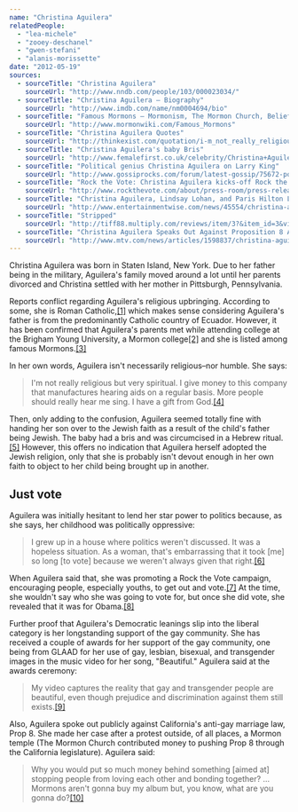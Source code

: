 ```yaml
---
name: "Christina Aguilera"
relatedPeople:
  - "lea-michele"
  - "zooey-deschanel"
  - "gwen-stefani"
  - "alanis-morissette"
date: "2012-05-19"
sources:
  - sourceTitle: "Christina Aguilera"
    sourceUrl: "http://www.nndb.com/people/103/000023034/"
  - sourceTitle: "Christina Aguilera – Biography"
    sourceUrl: "http://www.imdb.com/name/nm0004694/bio"
  - sourceTitle: "Famous Mormons – Mormonism, The Mormon Church, Beliefs & Religion"
    sourceUrl: "http://www.mormonwiki.com/Famous_Mormons"
  - sourceTitle: "Christina Aguilera Quotes"
    sourceUrl: "http://thinkexist.com/quotation/i-m_not_really_religious_but_very_spiritual-i/154164.html"
  - sourceTitle: "Christina Aguilera's baby Bris"
    sourceUrl: "http://www.femalefirst.co.uk/celebrity/Christina+Aguilera-19321.html"
  - sourceTitle: "Political genius Christina Aguilera on Larry King"
    sourceUrl: "http://www.gossiprocks.com/forum/latest-gossip/75672-political-genius-christina-aguilera-larry-king.html"
  - sourceTitle: "Rock the Vote: Christina Aguilera kicks-off Rock the Vote's 2008 Campaign"
    sourceUrl: "http://www.rockthevote.com/about/press-room/press-releases/christina-aguilera-kicks-off.html"
  - sourceTitle: "Christina Aguilera, Lindsay Lohan, and Paris Hilton Lead Obama To Victory."
    sourceUrl: "http://www.entertainmentwise.com/news/45554/christina-aguilera-lindsay-lohan-and-paris-hilton-lead-obama-to-victory"
  - sourceTitle: "Stripped"
    sourceUrl: "http://tiff88.multiply.com/reviews/item/3?&item_id=3&view:replies=reverse&show_interstitial=1&u=%2Freviews%2Fitem"
  - sourceTitle: "Christina Aguilera Speaks Out Against Proposition 8 As Protests Continue For Second Straight Night"
    sourceUrl: "http://www.mtv.com/news/articles/1598837/christina-aguilera-speaks-out-against-proposition-8.jhtml"
---
```


Christina Aguilera was born in Staten Island, New York. Due to her father being in the military, Aguilera's family moved around a lot until her parents divorced and Christina settled with her mother in Pittsburgh, Pennsylvania.

Reports conflict regarding Aguilera's religious upbringing. According to some, she is Roman Catholic,<a class="source-citation" href="http://www.nndb.com/people/103/000023034/" title="Christina Aguilera">[1]</a> which makes sense considering Aguilera's father is from the predominantly Catholic country of Ecuador. However, it has been confirmed that Aguilera's parents met while attending college at the Brigham Young University, a Mormon college<a class="source-citation" href="http://www.imdb.com/name/nm0004694/bio" title="Christina Aguilera – Biography">[2]</a> and she is listed among famous Mormons.<a class="source-citation" href="http://www.mormonwiki.com/Famous_Mormons" title="Famous Mormons – Mormonism, The Mormon Church, Beliefs &amp; Religion">[3]</a>

In her own words, Aguilera isn't necessarily religious–nor humble. She says:

>I'm not really religious but very spiritual. I give money to this company that manufactures hearing aids on a regular basis. More people should really hear me sing. I have a gift from God.<a class="source-citation" href="http://thinkexist.com/quotation/i-m_not_really_religious_but_very_spiritual-i/154164.html" title="Christina Aguilera Quotes">[4]</a>

Then, only adding to the confusion, Aguilera seemed totally fine with handing her son over to the Jewish faith as a result of the child's father being Jewish. The baby had a bris and was circumcised in a Hebrew ritual.<a class="source-citation" href="http://www.femalefirst.co.uk/celebrity/Christina+Aguilera-19321.html" title="Christina Aguilera&apos;s baby Bris">[5]</a> However, this offers no indication that Aguilera herself adopted the Jewish religion, only that she is probably isn't devout enough in her own faith to object to her child being brought up in another.


## Just vote

Aguilera was initially hesitant to lend her star power to politics because, as she says, her childhood was politically oppressive:

>I grew up in a house where politics weren't discussed. It was a hopeless situation. As a woman, that's embarrassing that it took [me] so long [to vote] because we weren't always given that right.<a class="source-citation" href="http://www.gossiprocks.com/forum/latest-gossip/75672-political-genius-christina-aguilera-larry-king.html" title="Political genius Christina Aguilera on Larry King">[6]</a>

When Aguilera said that, she was promoting a Rock the Vote campaign, encouraging people, especially youths, to get out and vote.<a class="source-citation" href="http://www.rockthevote.com/about/press-room/press-releases/christina-aguilera-kicks-off.html" title="Rock the Vote: Christina Aguilera kicks-off Rock the Vote&apos;s 2008 Campaign">[7]</a> At the time, she wouldn't say who she was going to vote for, but once she did vote, she revealed that it was for Obama.<a class="source-citation" href="http://www.entertainmentwise.com/news/45554/christina-aguilera-lindsay-lohan-and-paris-hilton-lead-obama-to-victory" title="Christina Aguilera, Lindsay Lohan, and Paris Hilton Lead Obama To Victory.">[8]</a>

Further proof that Aguilera's Democratic leanings slip into the liberal category is her longstanding support of the gay community. She has received a couple of awards for her support of the gay community, one being from GLAAD for her use of gay, lesbian, bisexual, and transgender images in the music video for her song, "Beautiful." Aguilera said at the awards ceremony:

>My video captures the reality that gay and transgender people are beautiful, even though prejudice and discrimination against them still exists.<a class="source-citation" href="http://tiff88.multiply.com/reviews/item/3?&item_id=3&view:replies=reverse&show_interstitial=1&u=%2Freviews%2Fitem" title="Stripped">[9]</a>

Also, Aguilera spoke out publicly against California's anti-gay marriage law, Prop 8. She made her case after a protest outside, of all places, a Mormon temple (The Mormon Church contributed money to pushing Prop 8 through the California legislature). Aguilera said:

>Why you would put so much money behind something [aimed at] stopping people from loving each other and bonding together? …Mormons aren't gonna buy my album but, you know, what are you gonna do?<a class="source-citation" href="http://www.mtv.com/news/articles/1598837/christina-aguilera-speaks-out-against-proposition-8.jhtml" title="Christina Aguilera Speaks Out Against Proposition 8 As Protests Continue For Second Straight Night">[10]</a>
